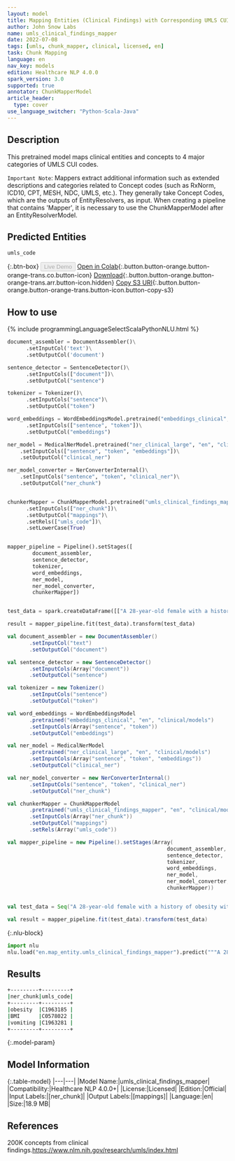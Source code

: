 ```yaml
---
layout: model
title: Mapping Entities (Clinical Findings) with Corresponding UMLS CUI Codes
author: John Snow Labs
name: umls_clinical_findings_mapper
date: 2022-07-08
tags: [umls, chunk_mapper, clinical, licensed, en]
task: Chunk Mapping
language: en
nav_key: models
edition: Healthcare NLP 4.0.0
spark_version: 3.0
supported: true
annotator: ChunkMapperModel
article_header:
  type: cover
use_language_switcher: "Python-Scala-Java"
---
```


## Description

This pretrained model maps clinical entities and concepts to 4 major categories of UMLS CUI codes.

`Important Note`: Mappers extract additional information such as extended descriptions and categories related to Concept codes (such as RxNorm, ICD10, CPT, MESH, NDC, UMLS, etc.). They generally take Concept Codes, which are the outputs of EntityResolvers, as input. When creating a pipeline that contains 'Mapper', it is necessary to use the ChunkMapperModel after an EntityResolverModel.

## Predicted Entities

`umls_code`

{:.btn-box}
<button class="button button-orange" disabled>Live Demo</button>
[Open in Colab](https://colab.research.google.com/github/JohnSnowLabs/spark-nlp-workshop/blob/master/tutorials/Certification_Trainings/Healthcare/26.Chunk_Mapping.ipynb){:.button.button-orange.button-orange-trans.co.button-icon}
[Download](https://s3.amazonaws.com/auxdata.johnsnowlabs.com/clinical/models/umls_clinical_findings_mapper_en_4.0.0_3.0_1657279676626.zip){:.button.button-orange.button-orange-trans.arr.button-icon.hidden}
[Copy S3 URI](s3://auxdata.johnsnowlabs.com/clinical/models/umls_clinical_findings_mapper_en_4.0.0_3.0_1657279676626.zip){:.button.button-orange.button-orange-trans.button-icon.button-copy-s3}

## How to use



<div class="tabs-box" markdown="1">
{% include programmingLanguageSelectScalaPythonNLU.html %}

```python
document_assembler = DocumentAssembler()\
      .setInputCol('text')\
      .setOutputCol('document')

sentence_detector = SentenceDetector()\
      .setInputCols(["document"])\
      .setOutputCol("sentence")

tokenizer = Tokenizer()\
      .setInputCols("sentence")\
      .setOutputCol("token")

word_embeddings = WordEmbeddingsModel.pretrained("embeddings_clinical", "en", "clinical/models")\
      .setInputCols(["sentence", "token"])\
      .setOutputCol("embeddings")

ner_model = MedicalNerModel.pretrained("ner_clinical_large", "en", "clinical/models")\
    .setInputCols(["sentence", "token", "embeddings"])\
    .setOutputCol("clinical_ner")

ner_model_converter = NerConverterInternal()\
    .setInputCols("sentence", "token", "clinical_ner")\
    .setOutputCol("ner_chunk")


chunkerMapper = ChunkMapperModel.pretrained("umls_clinical_findings_mapper", "en", "clinical/models")\
      .setInputCols(["ner_chunk"])\
      .setOutputCol("mappings")\
      .setRels(["umls_code"])\
      .setLowerCase(True)


mapper_pipeline = Pipeline().setStages([
        document_assembler,
        sentence_detector,
        tokenizer,
        word_embeddings,
        ner_model,
        ner_model_converter,
        chunkerMapper])


test_data = spark.createDataFrame([["A 28-year-old female with a history of obesity with BMI of 33.5 kg/m2, presented with a one-week history of vomiting."]]).toDF("text")

result = mapper_pipeline.fit(test_data).transform(test_data)

```
```scala
val document_assembler = new DocumentAssembler()
       .setInputCol("text")
       .setOutputCol("document")

val sentence_detector = new SentenceDetector()
       .setInputCols(Array("document"))
       .setOutputCol("sentence")

val tokenizer = new Tokenizer()
       .setInputCols("sentence")
       .setOutputCol("token")

val word_embeddings = WordEmbeddingsModel
       .pretrained("embeddings_clinical", "en", "clinical/models")
       .setInputCols(Array("sentence", "token"))
       .setOutputCol("embeddings")

val ner_model = MedicalNerModel
       .pretrained("ner_clinical_large", "en", "clinical/models")
       .setInputCols(Array("sentence", "token", "embeddings"))
       .setOutputCol("clinical_ner")

val ner_model_converter = new NerConverterInternal()
       .setInputCols("sentence", "token", "clinical_ner")
       .setOutputCol("ner_chunk")

val chunkerMapper = ChunkMapperModel
       .pretrained("umls_clinical_findings_mapper", "en", "clinical/models")
       .setInputCols(Array("ner_chunk"))
       .setOutputCol("mappings")
       .setRels(Array("umls_code"))

val mapper_pipeline = new Pipeline().setStages(Array(
                                                   document_assembler,
                                                   sentence_detector,
                                                   tokenizer,
                                                   word_embeddings,
                                                   ner_model,
                                                   ner_model_converter,
                                                   chunkerMapper))


val test_data = Seq("A 28-year-old female with a history of obesity with BMI of 33.5 kg/m2, presented with a one-week history of vomiting.").toDF("text")

val result = mapper_pipeline.fit(test_data).transform(test_data)
```


{:.nlu-block}
```python
import nlu
nlu.load("en.map_entity.umls_clinical_findings_mapper").predict("""A 28-year-old female with a history of obesity with BMI of 33.5 kg/m2, presented with a one-week history of vomiting.""")
```

</div>

## Results

```bash
+---------+---------+
|ner_chunk|umls_code|
+---------+---------+
|obesity  |C1963185 |
|BMI      |C0578022 |
|vomiting |C1963281 |
+---------+---------+
```

{:.model-param}
## Model Information

{:.table-model}
|---|---|
|Model Name:|umls_clinical_findings_mapper|
|Compatibility:|Healthcare NLP 4.0.0+|
|License:|Licensed|
|Edition:|Official|
|Input Labels:|[ner_chunk]|
|Output Labels:|[mappings]|
|Language:|en|
|Size:|18.9 MB|

## References

200K concepts from clinical findings.https://www.nlm.nih.gov/research/umls/index.html